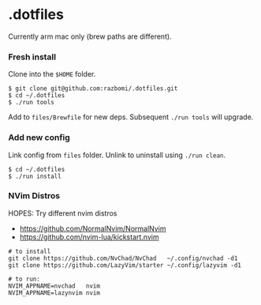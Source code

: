 # .dotfiles

Currently arm mac only (brew paths are different).

### Fresh install

Clone into the `$HOME` folder.


```
$ git clone git@github.com:razbomi/.dotfiles.git
$ cd ~/.dotfiles
$ ./run tools

```

Add to `files/Brewfile` for new deps.
Subsequent `./run tools` will upgrade.

### Add new config

Link config from `files` folder.
Unlink to uninstall using `./run clean`.


```
$ cd ~/.dotfiles
$ ./run install
```

### NVim Distros

HOPES: Try different nvim distros
- https://github.com/NormalNvim/NormalNvim
- https://github.com/nvim-lua/kickstart.nvim

```
# to install
git clone https://github.com/NvChad/NvChad   ~/.config/nvchad -d1
git clone https://github.com/LazyVim/starter ~/.config/lazyvim -d1

# to run:
NVIM_APPNAME=nvchad   nvim
NVIM_APPNAME=lazynvim nvim
```
